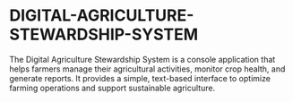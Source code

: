# DIGITAL-AGRICULTURE-STEWARDSHIP-SYSTEM
The Digital Agriculture Stewardship System is a console application that helps farmers manage their agricultural activities, monitor crop health, and generate reports. It provides a simple, text-based interface to optimize farming operations and support sustainable agriculture.
